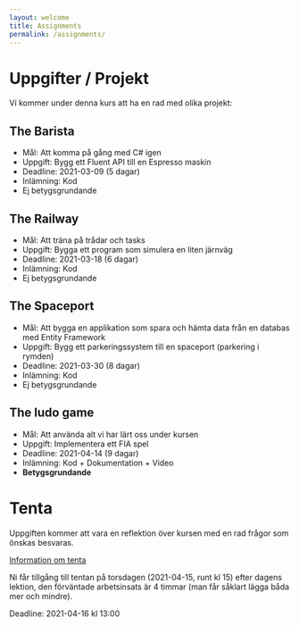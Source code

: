 ```yaml
---
layout: welcome
title: Assignments
permalink: /assignments/
---
```


# Uppgifter / Projekt

Vi kommer under denna kurs att ha en rad med olika projekt:

## The Barista
* Mål: Att komma på gång med C# igen
* Uppgift: Bygg ett Fluent API till en Espresso maskin
* Deadline: 2021-03-09 (5 dagar)
* Inlämning: Kod
* Ej betygsgrundande

## The Railway
* Mål: Att träna på trådar och tasks
* Uppgift: Bygga ett program som simulera en liten järnväg
* Deadline: 2021-03-18 (6 dagar)
* Inlämning: Kod
* Ej betygsgrundande

## The Spaceport
* Mål: Att bygga en applikation som spara och hämta data från en databas med Entity Framework
* Uppgift: Bygg ett parkeringssystem till en spaceport (parkering i rymden)
* Deadline: 2021-03-30 (8 dagar)
* Inlämning: Kod
* Ej betygsgrundande

## The ludo game
* Mål: Att använda alt vi har lärt oss under kursen
* Uppgift: Implementera ett FIA spel
* Deadline: 2021-04-14 (9 dagar)
* Inlämning: Kod + Dokumentation + Video
* **Betygsgrundande**

# Tenta

Uppgiften kommer att vara en reflektion över kursen med en rad frågor som önskas besvaras.

[Information om tenta](tenta)

Ni får tillgång till tentan på torsdagen (2021-04-15, runt kl 15) efter dagens lektion, den förväntade arbetsinsats är 4 timmar (man får såklart lägga båda mer och mindre).

Deadline: 2021-04-16 kl 13:00